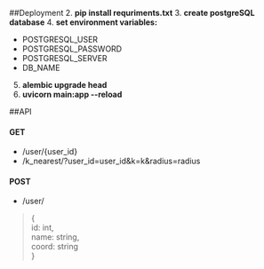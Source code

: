 ##Deployment
2. **pip install requriments.txt**
3. **create postgreSQL database**
4. **set environment variables:**
+ POSTGRESQL_USER
+ POSTGRESQL_PASSWORD 
+ POSTGRESQL_SERVER 
+ DB_NAME
5. **alembic upgrade head**
6. **uvicorn main:app --reload**

##API
#### GET
+ /user/{user_id}
+ /k_nearest/?user_id=user_id&k=k&radius=radius

#### POST
+ /user/  
> {  
> id:	int,  
> name: string,  
> coord: string  
> }  
